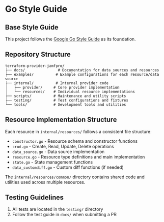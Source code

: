 # Go Style Guide

## Base Style Guide

This project follows the [Google Go Style Guide](https://google.github.io/styleguide/go) as its foundation.

## Repository Structure

```
terraform-provider-jamfpro/
├── docs/               # Documentation for data sources and resources
├── examples/          # Example configurations for each resource/data source
├── internal/          # Internal provider code
│   ├── provider/     # Core provider implementation
│   └── resources/    # Individual resource implementations
├── scripts/          # Maintenance and utility scripts
├── testing/          # Test configurations and fixtures
└── tools/            # Development tools and utilities
```

## Resource Implementation Structure

Each resource in `internal/resources/` follows a consistent file structure:

- `constructor.go` - Resource schema and constructor functions
- `crud.go` - Create, Read, Update, Delete operations
- `data_source.go` - Data source implementation
- `resource.go` - Resource type definitions and main implementation
- `state.go` - State management functions
- `data_customdiff.go` - Custom diff functions (if needed)

The `internal/resources/common/` directory contains shared code and utilities used across multiple resources.

## Testing Guidelines

1. All tests are located in the `testing/` directory
2. Follow the test guide in `docs/` when submitting a PR

